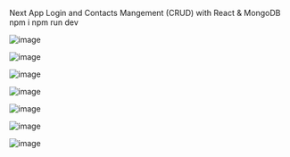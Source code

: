 Next App
Login and Contacts Mangement (CRUD) with React & MongoDB
npm i
npm run dev


![image](https://github.com/IT21284816/Next-js_Project/assets/99232799/72721461-d6f6-431b-b47c-eac42f2c378f)

![image](https://github.com/IT21284816/Next-js_Project/assets/99232799/302e8e10-53ec-416c-9915-056166600e9c)

![image](https://github.com/IT21284816/Next-js_Project/assets/99232799/c97217f8-45e3-44f4-9cde-157c4c8568d2)

![image](https://github.com/IT21284816/Next-js_Project/assets/99232799/57324250-8fee-4fc4-a2c8-78a0633afcb8)

![image](https://github.com/IT21284816/Next-js_Project/assets/99232799/85d07fdb-efe5-4e64-b01d-db3b353739ee)

![image](https://github.com/IT21284816/Next-js_Project/assets/99232799/74ca8159-2779-4c51-8443-db6d96e889e5)

![image](https://github.com/IT21284816/Next-js_Project/assets/99232799/9aeeedb0-0076-4383-9e0e-65eb47a81d36)





